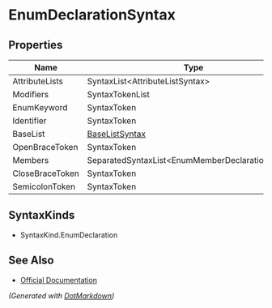 # EnumDeclarationSyntax

## Properties

| Name            | Type                                              |
| --------------- | ------------------------------------------------- |
| AttributeLists  | SyntaxList\<AttributeListSyntax>                  |
| Modifiers       | SyntaxTokenList                                   |
| EnumKeyword     | SyntaxToken                                       |
| Identifier      | SyntaxToken                                       |
| BaseList        | [BaseListSyntax](BaseListSyntax.md)               |
| OpenBraceToken  | SyntaxToken                                       |
| Members         | SeparatedSyntaxList\<EnumMemberDeclarationSyntax> |
| CloseBraceToken | SyntaxToken                                       |
| SemicolonToken  | SyntaxToken                                       |

## SyntaxKinds

* SyntaxKind\.EnumDeclaration

## See Also

* [Official Documentation](https://docs.microsoft.com/en-us/dotnet/api/microsoft.codeanalysis.csharp.syntax.enumdeclarationsyntax)


*\(Generated with [DotMarkdown](http://github.com/JosefPihrt/DotMarkdown)\)*